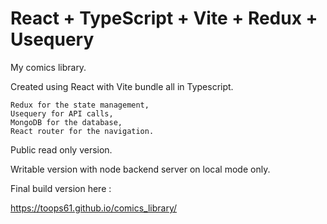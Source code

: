# React + TypeScript + Vite + Redux + Usequery

My comics library.

Created using React with Vite bundle all in Typescript.

    Redux for the state management, 
    Usequery for API calls,
    MongoDB for the database,
    React router for the navigation.

Public read only version.

Writable version with node backend server on local mode only.

Final build version here :

https://toops61.github.io/comics_library/